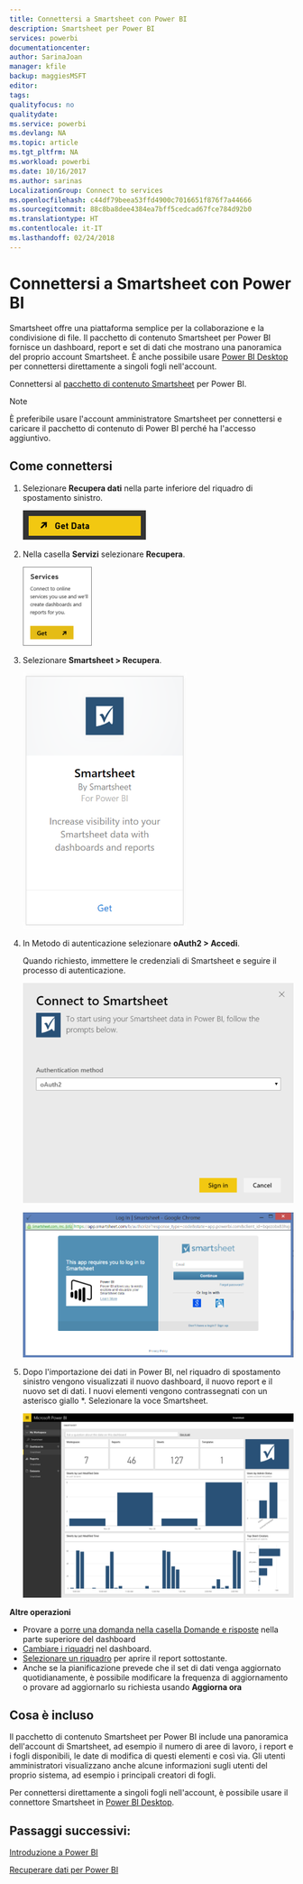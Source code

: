 ```yaml
---
title: Connettersi a Smartsheet con Power BI
description: Smartsheet per Power BI
services: powerbi
documentationcenter: 
author: SarinaJoan
manager: kfile
backup: maggiesMSFT
editor: 
tags: 
qualityfocus: no
qualitydate: 
ms.service: powerbi
ms.devlang: NA
ms.topic: article
ms.tgt_pltfrm: NA
ms.workload: powerbi
ms.date: 10/16/2017
ms.author: sarinas
LocalizationGroup: Connect to services
ms.openlocfilehash: c44df79beea53ffd4900c7016651f876f7a44666
ms.sourcegitcommit: 88c8ba8dee4384ea7bff5cedcad67fce784d92b0
ms.translationtype: HT
ms.contentlocale: it-IT
ms.lasthandoff: 02/24/2018
---
```

# <a name="connect-to-smartsheet-with-power-bi"></a>Connettersi a Smartsheet con Power BI
Smartsheet offre una piattaforma semplice per la collaborazione e la condivisione di file. Il pacchetto di contenuto Smartsheet per Power BI fornisce un dashboard, report e set di dati che mostrano una panoramica del proprio account Smartsheet. È anche possibile usare [Power BI Desktop](desktop-connect-to-data.md) per connettersi direttamente a singoli fogli nell'account. 

Connettersi al [pacchetto di contenuto Smartsheet](https://app.powerbi.com/groups/me/getdata/services/smartsheet) per Power BI.

>[!NOTE]
>È preferibile usare l'account amministratore Smartsheet per connettersi e caricare il pacchetto di contenuto di Power BI perché ha l'accesso aggiuntivo.

## <a name="how-to-connect"></a>Come connettersi
1. Selezionare **Recupera dati** nella parte inferiore del riquadro di spostamento sinistro.
   
   ![](media/service-connect-to-smartsheet/pbi_getdata.png)
2. Nella casella **Servizi** selezionare **Recupera**.
   
   ![](media/service-connect-to-smartsheet/pbi_getservices.png) 
3. Selezionare **Smartsheet \> Recupera**.
   
   ![](media/service-connect-to-smartsheet/smartsheet.png)
4. In Metodo di autenticazione selezionare **oAuth2 \> Accedi**.
   
   Quando richiesto, immettere le credenziali di Smartsheet e seguire il processo di autenticazione.
   
   ![](media/service-connect-to-smartsheet/creds.png)
   
   ![](media/service-connect-to-smartsheet/creds2.png)
5. Dopo l'importazione dei dati in Power BI, nel riquadro di spostamento sinistro vengono visualizzati il nuovo dashboard, il nuovo report e il nuovo set di dati. I nuovi elementi vengono contrassegnati con un asterisco giallo \*. Selezionare la voce Smartsheet.
   
   ![](media/service-connect-to-smartsheet/dashboard.png)

**Altre operazioni**

* Provare a [porre una domanda nella casella Domande e risposte](power-bi-q-and-a.md) nella parte superiore del dashboard
* [Cambiare i riquadri](service-dashboard-edit-tile.md) nel dashboard.
* [Selezionare un riquadro](service-dashboard-tiles.md) per aprire il report sottostante.
* Anche se la pianificazione prevede che il set di dati venga aggiornato quotidianamente, è possibile modificare la frequenza di aggiornamento o provare ad aggiornarlo su richiesta usando **Aggiorna ora**

## <a name="whats-included"></a>Cosa è incluso
Il pacchetto di contenuto Smartsheet per Power BI include una panoramica dell'account di Smartsheet, ad esempio il numero di aree di lavoro, i report e i fogli disponibili, le date di modifica di questi elementi e così via. Gli utenti amministratori visualizzano anche alcune informazioni sugli utenti del proprio sistema, ad esempio i principali creatori di fogli.  

Per connettersi direttamente a singoli fogli nell'account, è possibile usare il connettore Smartsheet in [Power BI Desktop](desktop-connect-to-data.md).  

## <a name="next-steps"></a>Passaggi successivi:

[Introduzione a Power BI](service-get-started.md)

[Recuperare dati per Power BI](service-get-data.md)